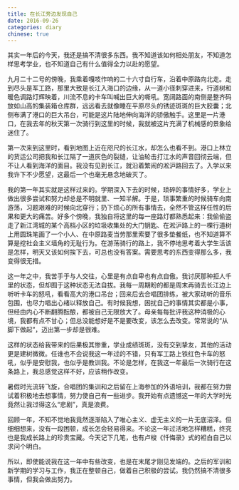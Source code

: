 ```yaml
---
title: 在长江旁边发现自己
date: 2016-09-26
categories: diary
chinese: true
---
```


其实一年后的今天，我还是搞不清很多东西。我不知道该如何相处朋友，不知道怎样思考学业，也不知道自己有什么值得全力以赴的愿望。

九月二十二号的傍晚，我乘着嘎吱作响的二十六寸自行车，沿着中原路向北走。走到尽头是军工路，那里大致是长江入海口的边缘，从一道小径刺穿进来，行道树和暖色调路灯辉映着，川流不息的卡车叫喊出巨大的嘶吼。宽阔路面的南侧是整齐码放如山高的集装箱仓库群，远远看去就像睡在平原尽头的锈迹斑斑的巨大胶囊；北侧布满了港口的巨大吊台，可能是这片陆地伸向海洋的骄傲触手。这里是一片港口，在我去年的秋天第一次骑行到这里的时候，我就被这片充满了机械感的景象给迷住了。

第一次来到这里时，看到地图上近在咫尺的长江水，却怎么也看不到。港口上林立的货运公司把我和长江隔了一道灰色的裂缝，让油轮击打江水的声音回彻云端，但不让人看到海洋的面目。我没有见到长江，就沿着繁闹的淞沪路回去了。入学以来我许下不少愿望，这最后一个也毫无悬念地破灭了。

我的第一年其实就是这样过来的。学期深入下去的时候，琐碎的事情好多，学业上做出很多尝试和努力却总是不明就里、一知半解。于是，琐事繁重的时候骑车向南游荡，习题艰难的时候向北穿行；扔下烦心的所有事情去，全然不管这样任性的后果和更大的痛苦。好多个傍晚，我独自将这里的每一座路灯都熟悉起来：我偷偷盗走了新江湾城的某个高档小区的垃圾收集处的大门钥匙、在淞沪路上的一棵行道树上用圆珠笔画了一个小人、在中原路麦当劳那里索要了很多垫餐纸，也不知道算不算是挖社会主义墙角的无耻行为。在游荡骑行的路上，我不停地思考着大学生活该是怎样，明天又该如何挨下去，可总也没有答案。需要思考的东西变得那么多，我变得很无措。

<!-- more -->

这一年之中，我苦手于与人交往，心里是有点自卑也有点自傲。我讨厌那种拒人千里的状态，但却囿于这种状态无法自拔。我每一周期盼的都是周末再骑去长江边上听听卡车的怒吼，看看高大的港口吊台；回来后去合唱团排练，被大家动听的音乐包围，也尽力唱出心绪以释放自己。有时候我想，困扰自己的事情其实都是小事，但经由内心不断翻腾酝酿，都被自己无限放大了。母亲每每批评我这种消极的心境，我都有点不甘心；但总没能想好是不是要改变，该怎么去改变。常常说的“从脚下做起”，迈出第一步却是很难。

这样的状态给我带来的后果极其惨重，学业成绩斑斑，没有交到挚友，其他的活动更是建树微微。任谁也不会说我这一年过的不错，只有军工路上铁红色卡车的怒吼，似乎是安慰我，也似乎是教训我。不论是怎样，在我这一年最后一次骑行在这条路上，我总感觉这样不好，应该稍作改变。

暑假时光流转飞旋，合唱团的集训和之后留在上海参加的外语培训，我都在努力尝试着积极地去想事情，努力使自己有一些进步。我开始有点遗憾这一年的大学时光竟然让我过得这么“悲剧”，真是浪费。

回顾一年，不知不觉地我竟然逐渐陷入了唯心主义、虚无主义的一片无底沼泽。但细细想来，没有一段困顿，成长怎会轻易得来。不论这一年过活地怎样糟糕，终究也是我成长路上的珍贵宝藏。今天记下几笔，也有卢梭《忏悔录》式的袒白自己以求问个明白。

所以，即使能说我在这一年中有些改变，也是在末尾才刚见发端的。之后的军训和新学期的学习与工作，我正在整顿自己，做着自己积极的尝试。我仍然搞不清很多事情，但我会做出努力。
